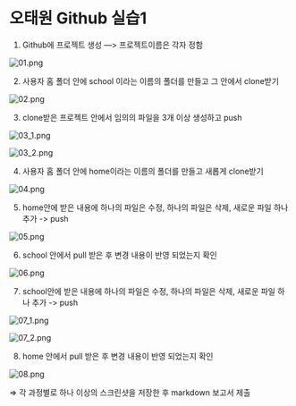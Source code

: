 # 오태원 Github 실습1

1. Github에 프로젝트 생성 —> 프로젝트이름은 각자 정함

![01.png](../%EC%9D%B4%EB%AF%B8%EC%A7%80/%EC%98%A4%ED%83%9C%EC%9B%90%20Github%20%EC%8B%A4%EC%8A%B5%20%2301/01.png)

2. 사용자 홈 폴더 안에 school 이라는 이름의 폴더를 만들고 그 안에서 clone받기

![02.png](../%EC%9D%B4%EB%AF%B8%EC%A7%80/%EC%98%A4%ED%83%9C%EC%9B%90%20Github%20%EC%8B%A4%EC%8A%B5%20%2301/02.png)

3. clone받은 프로젝트 안에서 임의의 파일을 3개 이상 생성하고 push

![03_1.png](../%EC%9D%B4%EB%AF%B8%EC%A7%80/%EC%98%A4%ED%83%9C%EC%9B%90%20Github%20%EC%8B%A4%EC%8A%B5%20%2301/03_1.png)

![03_2.png](../%EC%9D%B4%EB%AF%B8%EC%A7%80/%EC%98%A4%ED%83%9C%EC%9B%90%20Github%20%EC%8B%A4%EC%8A%B5%20%2301/03_2.png)

4. 사용자 홈 폴더 안에 home이라는 이름의 폴더를 만들고 새롭게 clone받기

![04.png](../%EC%9D%B4%EB%AF%B8%EC%A7%80/%EC%98%A4%ED%83%9C%EC%9B%90%20Github%20%EC%8B%A4%EC%8A%B5%20%2301/04.png)

5. home안에 받은 내용에 하나의 파일은 수정, 하나의 파일은 삭제, 새로운 파일 하나 추가 -> push

![05.png](../%EC%9D%B4%EB%AF%B8%EC%A7%80/%EC%98%A4%ED%83%9C%EC%9B%90%20Github%20%EC%8B%A4%EC%8A%B5%20%2301/05.png)

6. school 안에서 pull 받은 후 변경 내용이 반영 되었는지 확인

![06.png](../%EC%9D%B4%EB%AF%B8%EC%A7%80/%EC%98%A4%ED%83%9C%EC%9B%90%20Github%20%EC%8B%A4%EC%8A%B5%20%2301/06.png)

7. school안에 받은 내용에 하나의 파일은 수정, 하나의 파일은 삭제, 새로운 파일 하나 추가 -> push

![07_1.png](../%EC%9D%B4%EB%AF%B8%EC%A7%80/%EC%98%A4%ED%83%9C%EC%9B%90%20Github%20%EC%8B%A4%EC%8A%B5%20%2301/07_1.png)

![07_2.png](../%EC%9D%B4%EB%AF%B8%EC%A7%80/%EC%98%A4%ED%83%9C%EC%9B%90%20Github%20%EC%8B%A4%EC%8A%B5%20%2301/07_2.png)

8. home 안에서 pull 받은 후 변경 내용이 반영 되었는지 확인

![08.png](../%EC%9D%B4%EB%AF%B8%EC%A7%80/%EC%98%A4%ED%83%9C%EC%9B%90%20Github%20%EC%8B%A4%EC%8A%B5%20%2301/08.png)

⇒ 각 과정별로 하나 이상의 스크린샷을 저장한 후 markdown 보고서 제출
